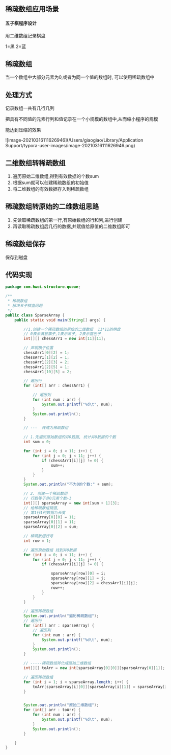## 稀疏数组应用场景

#### 五子棋程序设计

用二维数组记录棋盘

1=黑
2=蓝

## 稀疏数组

当一个数组中大部分元素为0,或者为同一个值的数组时, 可以使用稀疏数组中

## 处理方式

记录数组一共有几行几列

把具有不同值的元素行列和值记录在一个小规模的数组中,从而缩小程序的规模

能达到压缩的效果

![image-20210316111626946](/Users/giaogiao/Library/Application Support/typora-user-images/image-20210316111626946.png)

 

##  二维数组转稀疏数组

1. 遍历原始二维数组,得到有效数据的个数sum
2. 根据sum就可以创建稀疏数组的初始值
3. 将二维数组的有效数据存入到稀疏数组

## 稀疏数组转原始的二维数组思路

1. 先读取稀疏数组的第一行,有原始数组的行和列,进行创建
2. 再读取稀疏数组后几行的数据,并赋值给原值的二维数组即可

## 稀疏数组保存

保存到磁盘

## 代码实现



```java
package com.hwei.structure.queue;

/**
 * 稀疏数组
 * 解决五子棋盘问题
 */
public class SparseArray {
    public static void main(String[] args) {

        //1.创建一个稀疏数组的原始的二维数组  11*11的棋盘
        // 0表示满意旗子,1表示黑子, 2表示篮色子
        int[][] chessArr1 = new int[11][11];

        // 声明棋子位置
        chessArr1[0][2] = 1;
        chessArr1[1][2] = 1;
        chessArr1[2][3] = 2;
        chessArr1[2][5] = 1;
        chessArr1[10][5] = 2;

        // 遍历行
        for (int[] arr : chessArr1) {

            // 遍历列
            for (int num : arr) {
                System.out.printf("%d\t", num);
            }
            System.out.println();
        }

        // ---  转成为稀疏数组

        // 1.先遍历原始数组的非0数据, 统计非0数据的个数
        int sum = 0;

        for (int i = 0; i < 11; i++) {
            for (int j = 0; j < 11; j++) {
                if (chessArr1[i][j] != 0) {
                    sum++;
                }
            }
        }
        System.out.println("不为0的个数:" + sum);

        // 2. 创建一个稀疏数组
        // 行数等于非0元素个数+1
        int[][] sparseArray = new int[sum + 1][3];
        // 给稀疏数组赋值,
        // 第1行1列数据为长度
        sparseArray[0][0] = 11;
        sparseArray[0][1] = 11;
        sparseArray[0][2] = sum;

        // 稀疏数组行号
        int row = 1;

        // 遍历原始数组 找到非0数据
        for (int i = 0; i < 11; i++) {
            for (int j = 0; j < 11; j++) {
                if (chessArr1[i][j] != 0) {

                    sparseArray[row][0] = i;
                    sparseArray[row][1] = j;
                    sparseArray[row][2] = chessArr1[i][j];
                    row++;
                }
            }
        }

        // 遍历稀疏数组
        System.out.println("遍历稀疏数组");
        // 遍历行
        for (int[] arr : sparseArray) {
            // 遍历列
            for (int num : arr) {
                System.out.printf("%d\t", num);
            }
            System.out.println();
        }

        // -----稀疏数组转化成原始二维数组
        int[][] toArr = new int[sparseArray[0][0]][sparseArray[0][1]];

        // 遍历稀疏数组
        for (int i = 1; i < sparseArray.length; i++) {
            toArr[sparseArray[i][0]][sparseArray[i][1]] = sparseArray[i][2];
        }


        System.out.println("原始二维数组");
        for (int[] arr : toArr) {
            for (int num : arr) {
                System.out.printf("%d\t", num);
            }
            System.out.println();
        }

    }
}

```







